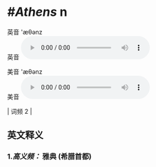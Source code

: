 # ***\#Athens*** n
英音 'æθənz  
英音
<audio src="./media/Athens-b.aac" controls="controls"></audio>

美音 'æθənz  
美音
<audio src="./media/Athens.aac" controls="controls"></audio>



| 词频 2 |  

英文释义
---
### 1.*高义频：* **雅典 (希腊首都)**  



